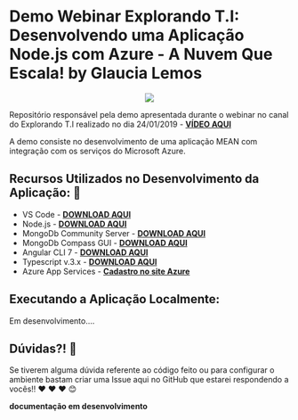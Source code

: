 # Demo Webinar Explorando T.I: Desenvolvendo uma Aplicação Node.js com Azure - A Nuvem Que Escala! by Glaucia Lemos

<p align="center">
  <img src="https://i.imgsafe.org/79/796a3eb478.png"/>  
</p>

Repositório responsável pela demo apresentada durante o webinar no canal do Explorando T.I realizado no dia 24/01/2019 - **[VÍDEO AQUI](https://www.youtube.com/watch?v=GminGcR4rOU)**

A demo consiste no desenvolvimento de uma aplicação MEAN com integração com os serviços do Microsoft Azure.

## Recursos Utilizados no Desenvolvimento da Aplicação: :rocket:

* VS Code - **[DOWNLOAD AQUI](https://code.visualstudio.com/)**
* Node.js - **[DOWNLOAD AQUI](https://nodejs.org/en/)**
* MongoDb Community Server - **[DOWNLOAD AQUI](https://www.mongodb.com/download-center/community)**
* MongoDb Compass GUI - **[DOWNLOAD AQUI](https://www.mongodb.com/download-center/compass)**
* Angular CLI 7 - **[DOWNLOAD AQUI](https://angular.io/)**
* Typescript v.3.x - **[DOWNLOAD AQUI](https://www.typescriptlang.org/)**
* Azure App Services - **[Cadastro no site Azure](https://azure.microsoft.com/pt-br/)**

## Executando a Aplicação Localmente:

Em desenvolvimento....

## Dúvidas?! :triangular_flag_on_post:

Se tiverem alguma dúvida referente ao código feito ou para configurar o ambiente bastam criar uma Issue aqui no GitHub que estarei respondendo a vocês!! :heart: :heart: :heart: :blush:

**documentação em desenvolvimento**